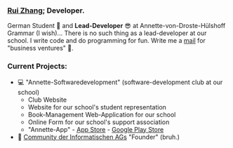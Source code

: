 ### [Rui Zhang](https://website-totallyinformatik.vercel.app/); Developer.

German Student :school_satchel: and **Lead-Developer** :sunglasses: at Annette-von-Droste-Hülshoff Grammar (I wish)... There is no such thing as a lead-developer at our school. I write code and do programming for fun. Write me a [mail](mailto:totallyturing@gmail.com) for "business ventures" :e-mail:. 

### Current Projects:

- :computer: "Annette-Softwaredevelopment" (software-development club at our school)
  - Club Website
  - Website for our school's student representation
  - Book-Management Web-Application for our school
  - Online Form for our school's support association
  - "Annette-App" - [App Store](https://apps.apple.com/de/app/annette-app/id1451187713) - [Google Play Store](https://play.google.com/store/apps/details?id=eu.devstudios.annetteapp&gl=DE)
- :file_folder: [Community der Informatischen AGs](https://www.community-inf-ag.de/) "Founder" (bruh.)

